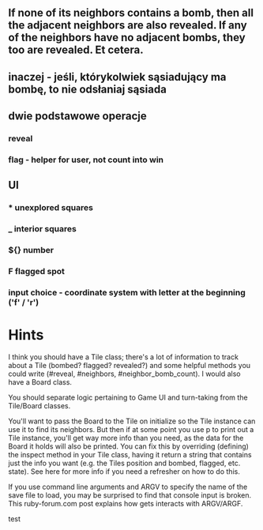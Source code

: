## If none of its neighbors contains a bomb, then all the adjacent neighbors are also revealed. If any of the neighbors have no adjacent bombs, they too are revealed. Et cetera.

## inaczej - jeśli, którykolwiek sąsiadujący ma bombę, to nie odsłaniaj sąsiada

## dwie podstawowe operacje
### reveal
### flag - helper for user, not count into win

## UI
### * unexplored squares
### _ interior squares
### ${} number
### F flagged spot
### input choice - coordinate system with letter at the beginning ('f' / 'r')

# Hints

I think you should have a Tile class; there's a lot of information to track about a Tile (bombed? flagged? revealed?) and some helpful methods you could write (#reveal, #neighbors, #neighbor_bomb_count). I would also have a Board class.

You should separate logic pertaining to Game UI and turn-taking from the Tile/Board classes.

You'll want to pass the Board to the Tile on initialize so the Tile instance can use it to find its neighbors. But then if at some point you use p to print out a Tile instance, you'll get way more info than you need, as the data for the Board it holds will also be printed. You can fix this by overriding (defining) the inspect method in your Tile class, having it return a string that contains just the info you want (e.g. the Tiles position and bombed, flagged, etc. state). See here for more info if you need a refresher on how to do this.

If you use command line arguments and ARGV to specify the name of the save file to load, you may be surprised to find that console input is broken. This ruby-forum.com post explains how gets interacts with ARGV/ARGF.

test
